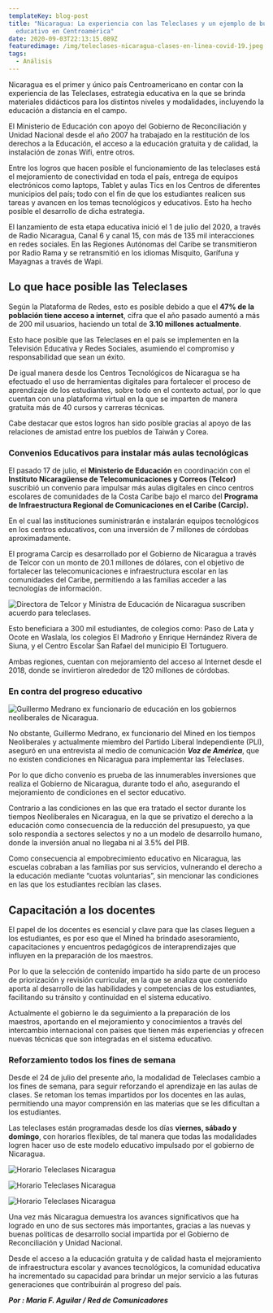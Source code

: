 ```yaml
---
templateKey: blog-post
title: "Nicaragua: La experiencia con las Teleclases y un ejemplo de buen modelo
  educativo en Centroamérica"
date: 2020-09-03T22:13:15.089Z
featuredimage: /img/teleclases-nicaragua-clases-en-linea-covid-19.jpeg
tags:
  - Análisis
---
```

Nicaragua es el primer y único país Centroamericano en contar con la experiencia de las Teleclases, estrategia educativa en la que se brinda materiales didácticos para los distintos niveles y modalidades, incluyendo la educación a distancia en el campo.

El Ministerio de Educación con apoyo del Gobierno de Reconciliación y Unidad Nacional desde el año 2007 ha trabajado en la restitución de los derechos a la Educación, el acceso a la educación gratuita y de calidad, la instalación de zonas Wifi, entre otros.

Entre los logros que hacen posible el funcionamiento de las teleclases está el mejoramiento de conectividad en toda el país, entrega de equipos electrónicos como laptops, Tablet y aulas Tics en los Centros de diferentes municipios del país; todo con el fin de que los estudiantes realicen sus tareas y avancen en los temas tecnológicos y educativos. Esto ha hecho posible el desarrollo de dicha estrategia.

El lanzamiento de esta etapa educativa inició el 1 de julio del 2020, a través de Radio Nicaragua, Canal 6 y canal 15, con más de 135 mil interacciones en redes sociales. En las Regiones Autónomas del Caribe se transmitieron por Radio Rama y se retransmitió en los idiomas Misquito, Garífuna y Mayagnas a través de Wapi.



## **Lo que hace posible las Teleclases**

Según la Plataforma de Redes, esto es posible debido a que el **47% de la población tiene acceso a internet**, cifra que el año pasado aumentó a más de 200 mil usuarios, haciendo un total de **3.10 millones actualmente**.

Esto hace posible que las Teleclases en el país se implementen en la Televisión Educativa y Redes Sociales, asumiendo el compromiso y responsabilidad que sean un éxito.

De igual manera desde los Centros Tecnológicos de Nicaragua se ha efectuado el uso de herramientas digitales para fortalecer el proceso de aprendizaje de los estudiantes, sobre todo en el contexto actual, por lo que cuentan con una plataforma virtual en la que se imparten de manera gratuita más de 40 cursos y carreras técnicas.

Cabe destacar que estos logros han sido posible gracias al apoyo de las relaciones de amistad entre los pueblos de Taiwán y Corea.



### **Convenios Educativos para instalar más aulas tecnológicas**

El pasado 17 de julio, el **Ministerio de Educación** en coordinación con el **Instituto Nicaragüense de Telecomunicaciones y Correos (Telcor)** suscribió un convenio para impulsar más aulas digitales en cinco centros escolares de comunidades de la Costa Caribe bajo el marco del **Programa de Infraestructura Regional de Comunicaciones en el Caribe (Carcip).**

En el cual las instituciones suministrarán e instalarán equipos tecnológicos en los centros educativos, con una inversión de 7 millones de córdobas aproximadamente.

El programa Carcip es desarrollado por el Gobierno de Nicaragua a través de Telcor con un monto de 20.1 millones de dólares, con el objetivo de fortalecer las telecomunicaciones e infraestructura escolar en las comunidades del Caribe, permitiendo a las familias acceder a las tecnologías de información.

![Directora de Telcor y Ministra de Educación de Nicaragua suscriben acuerdo para teleclases.](/img/teleclases-gobierno-de-nicaragua.jpg "Acuerdo para Teleclases en Nicaragua ")

Esto beneficiara a 300 mil estudiantes, de colegios como: Paso de Lata y Ocote en Waslala, los colegios El Madroño y Enrique Hernández Rivera de Siuna, y el Centro Escolar San Rafael del municipio El Tortuguero.

Ambas regiones, cuentan con mejoramiento del acceso al Internet desde el 2018, donde se invirtieron alrededor de 120 millones de córdobas.



### **En contra del progreso educativo**

![Guillermo Medrano ex funcionario de educación en los gobiernos neoliberales de Nicaragua.](/img/guillermo-medrano-pli-educación-liberales.jpg "Guillermo Medrano,Político Opositor del PLI.")

No obstante, Guillermo Medrano, ex funcionario del Mined en los tiempos Neoliberales y actualmente miembro del Partido Liberal Independiente (PLI), aseguró en una entrevista al medio de comunicación ***Voz de América***, que no existen condiciones en Nicaragua para implementar las Teleclases.

Por lo que dicho convenio es prueba de las innumerables inversiones que realiza el Gobierno de Nicaragua, durante todo el año, asegurando el mejoramiento de condiciones en el sector educativo.

Contrario a las condiciones en las que era tratado el sector durante los tiempos Neoliberales en Nicaragua, en la que se privatizo el derecho a la educación como consecuencia de la reducción del presupuesto, ya que solo respondía a sectores selectos y no a un modelo de desarrollo humano, donde la inversión anual no llegaba ni al 3.5% del PIB.

Como consecuencia al empobrecimiento educativo en Nicaragua, las escuelas cobraban a las familias por sus servicios, vulnerando el derecho a la educación mediante “cuotas voluntarias”, sin mencionar las condiciones en las que los estudiantes recibían las clases.



## **Capacitación a los docentes**

El papel de los docentes es esencial y clave para que las clases lleguen a los estudiantes, es por eso que el Mined ha brindado asesoramiento, capacitaciones y encuentros pedagógicos de interaprendizajes que influyen en la preparación de los maestros.

Por lo que la selección de contenido impartido ha sido parte de un proceso de priorización y revisión curricular, en la que se analiza que contenido aporta al desarrollo de las habilidades y competencias de los estudiantes, facilitando su tránsito y continuidad en el sistema educativo.

Actualmente el gobierno le da seguimiento a la preparación de los maestros, aportando en el mejoramiento y conocimientos a través del intercambio internacional con países que tienen más experiencias y ofrecen nuevas técnicas que son integradas en el sistema educativo.



### **Reforzamiento todos los fines de semana**

Desde el 24 de julio del presente año, la modalidad de Teleclases cambio a los fines de semana, para seguir reforzando el aprendizaje en las aulas de clases. Se retoman los temas impartidos por los docentes en las aulas, permitiendo una mayor comprensión en las materias que se les dificultan a los estudiantes.

Las teleclases están programadas desde los días **viernes, sábado y domingo**, con horarios flexibles, de tal manera que todas las modalidades logren hacer uso de este modelo educativo impulsado por el gobierno de Nicaragua.

![](/img/teleclases-mined-nicaragua.jpg "Horario Teleclases Nicaragua")



![](/img/teleclases-mined-nicaragua-1.jpg "Horario Teleclases Nicaragua")



![](/img/teleclases-mined-nicaragua-2.jpg "Horario Teleclases Nicaragua")



Una vez más Nicaragua demuestra los avances significativos que ha logrado en uno de sus sectores más importantes, gracias a las nuevas y buenas políticas de desarrollo social impartida por el Gobierno de Reconciliación y Unidad Nacional.

Desde el acceso a la educación gratuita y de calidad hasta el mejoramiento de infraestructura escolar y avances tecnológicos, la comunidad educativa ha incrementado su capacidad para brindar un mejor servicio a las futuras generaciones que contribuirán al progreso del país.

***Por : Maria F. Aguilar / Red de Comunicadores***